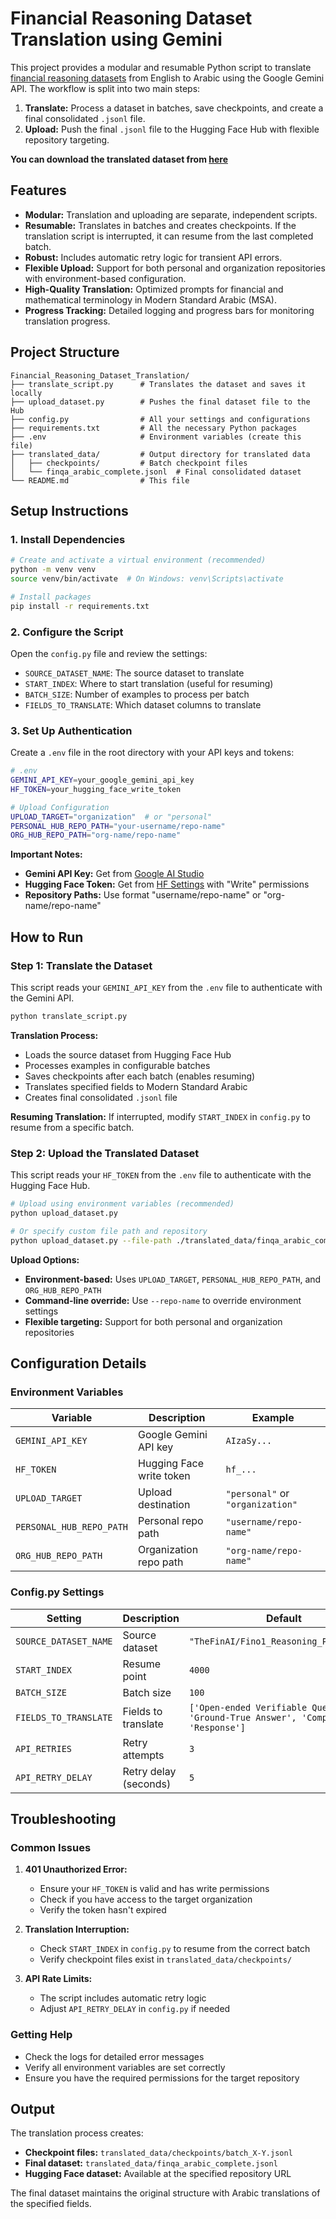 # Financial Reasoning Dataset Translation using Gemini

This project provides a modular and resumable Python script to translate [financial reasoning datasets](https://huggingface.co/datasets/TheFinAI/Fino1_Reasoning_Path_FinQA) from English to Arabic using the Google Gemini API. The workflow is split into two main steps:
1. **Translate:** Process a dataset in batches, save checkpoints, and create a final consolidated `.jsonl` file.
2. **Upload:** Push the final `.jsonl` file to the Hugging Face Hub with flexible repository targeting.

**You can download the translated dataset from [here](https://huggingface.co/datasets/Gheras/Financial_Reasoning_QA_Arabic_Dataset)**

## Features

- **Modular:** Translation and uploading are separate, independent scripts.
- **Resumable:** Translates in batches and creates checkpoints. If the translation script is interrupted, it can resume from the last completed batch.
- **Robust:** Includes automatic retry logic for transient API errors.
- **Flexible Upload:** Support for both personal and organization repositories with environment-based configuration.
- **High-Quality Translation:** Optimized prompts for financial and mathematical terminology in Modern Standard Arabic (MSA).
- **Progress Tracking:** Detailed logging and progress bars for monitoring translation progress.

## Project Structure

```
Financial_Reasoning_Dataset_Translation/
├── translate_script.py      # Translates the dataset and saves it locally
├── upload_dataset.py        # Pushes the final dataset file to the Hub
├── config.py                # All your settings and configurations
├── requirements.txt         # All the necessary Python packages
├── .env                     # Environment variables (create this file)
├── translated_data/         # Output directory for translated data
│   ├── checkpoints/         # Batch checkpoint files
│   └── finqa_arabic_complete.jsonl  # Final consolidated dataset
└── README.md                # This file
```

## Setup Instructions

### 1. Install Dependencies

```bash
# Create and activate a virtual environment (recommended)
python -m venv venv
source venv/bin/activate  # On Windows: venv\Scripts\activate

# Install packages
pip install -r requirements.txt
```

### 2. Configure the Script

Open the `config.py` file and review the settings:
- `SOURCE_DATASET_NAME`: The source dataset to translate
- `START_INDEX`: Where to start translation (useful for resuming)
- `BATCH_SIZE`: Number of examples to process per batch
- `FIELDS_TO_TRANSLATE`: Which dataset columns to translate

### 3. Set Up Authentication

Create a `.env` file in the root directory with your API keys and tokens:

```bash
# .env
GEMINI_API_KEY=your_google_gemini_api_key
HF_TOKEN=your_hugging_face_write_token

# Upload Configuration
UPLOAD_TARGET="organization"  # or "personal"
PERSONAL_HUB_REPO_PATH="your-username/repo-name"
ORG_HUB_REPO_PATH="org-name/repo-name"
```

**Important Notes:**
- **Gemini API Key:** Get from [Google AI Studio](https://makersuite.google.com/app/apikey)
- **Hugging Face Token:** Get from [HF Settings](https://huggingface.co/settings/tokens) with "Write" permissions
- **Repository Paths:** Use format "username/repo-name" or "org-name/repo-name"

## How to Run

### Step 1: Translate the Dataset

This script reads your `GEMINI_API_KEY` from the `.env` file to authenticate with the Gemini API.

```bash
python translate_script.py
```

**Translation Process:**
- Loads the source dataset from Hugging Face Hub
- Processes examples in configurable batches
- Saves checkpoints after each batch (enables resuming)
- Translates specified fields to Modern Standard Arabic
- Creates final consolidated `.jsonl` file

**Resuming Translation:**
If interrupted, modify `START_INDEX` in `config.py` to resume from a specific batch.

### Step 2: Upload the Translated Dataset

This script reads your `HF_TOKEN` from the `.env` file to authenticate with the Hugging Face Hub.

```bash
# Upload using environment variables (recommended)
python upload_dataset.py

# Or specify custom file path and repository
python upload_dataset.py --file-path ./translated_data/finqa_arabic_complete.jsonl --repo-name "your-username/custom-repo"
```

**Upload Options:**
- **Environment-based:** Uses `UPLOAD_TARGET`, `PERSONAL_HUB_REPO_PATH`, and `ORG_HUB_REPO_PATH`
- **Command-line override:** Use `--repo-name` to override environment settings
- **Flexible targeting:** Support for both personal and organization repositories

## Configuration Details

### Environment Variables

| Variable | Description | Example |
|----------|-------------|---------|
| `GEMINI_API_KEY` | Google Gemini API key | `AIzaSy...` |
| `HF_TOKEN` | Hugging Face write token | `hf_...` |
| `UPLOAD_TARGET` | Upload destination | `"personal"` or `"organization"` |
| `PERSONAL_HUB_REPO_PATH` | Personal repo path | `"username/repo-name"` |
| `ORG_HUB_REPO_PATH` | Organization repo path | `"org-name/repo-name"` |

### Config.py Settings

| Setting | Description | Default |
|---------|-------------|---------|
| `SOURCE_DATASET_NAME` | Source dataset | `"TheFinAI/Fino1_Reasoning_Path_FinQA"` |
| `START_INDEX` | Resume point | `4000` |
| `BATCH_SIZE` | Batch size | `100` |
| `FIELDS_TO_TRANSLATE` | Fields to translate | `['Open-ended Verifiable Question', 'Ground-True Answer', 'Complex_CoT', 'Response']` |
| `API_RETRIES` | Retry attempts | `3` |
| `API_RETRY_DELAY` | Retry delay (seconds) | `5` |

## Troubleshooting

### Common Issues

1. **401 Unauthorized Error:**
   - Ensure your `HF_TOKEN` is valid and has write permissions
   - Check if you have access to the target organization
   - Verify the token hasn't expired

2. **Translation Interruption:**
   - Check `START_INDEX` in `config.py` to resume from the correct batch
   - Verify checkpoint files exist in `translated_data/checkpoints/`

3. **API Rate Limits:**
   - The script includes automatic retry logic
   - Adjust `API_RETRY_DELAY` in `config.py` if needed

### Getting Help

- Check the logs for detailed error messages
- Verify all environment variables are set correctly
- Ensure you have the required permissions for the target repository

## Output

The translation process creates:
- **Checkpoint files:** `translated_data/checkpoints/batch_X-Y.jsonl`
- **Final dataset:** `translated_data/finqa_arabic_complete.jsonl`
- **Hugging Face dataset:** Available at the specified repository URL

The final dataset maintains the original structure with Arabic translations of the specified fields.
